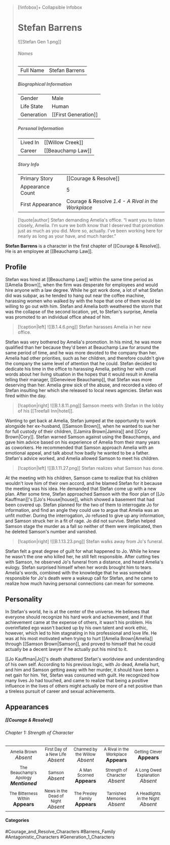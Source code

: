 > [!infobox]+ Collapsible Infobox
> # Stefan Barrens
> ![[Stefan Gen 1.png]] 
> ###### Names 
> |  |  | 
> | ---- | ---- | 
> | Full Name | Stefan Barrens | 
>
> ##### Biographical Information
> |  |  | 
> | ---- | ---- | 
> | Gender | Male | 
> | Life State | Human |
> | Generation | [[First Generation]] |
> 
> ##### Personal Information
> |  |  | 
> | ---- | ---- | 
> | Lived In | [[Willow Creek]]| 
> | Career | [[Beauchamp Law]] | 
> 
> ##### Story Info
> |  |  | 
> | ---- | ---- | 
> | Primary Story | [[Courage & Resolve]] | 
> | Appearance Count | 5 | 
> | First Appearance | Courage & Resolve *1.4 - A Rival in the Workplace*

> [!quote|author] Stefan demanding Amelia's office.
> “I want you to listen closely, Amelia. I’m sure we both know that I deserved that promotion just as much as you did. More so, actually. I’ve been working here for nearly as long as your have, and much harder."

**Stefan Barrens** is a character in the first chapter of [[Courage & Resolve]]. He is an employee at [[Beauchamp Law]].

## Profile
Stefan was hired at [[Beauchamp Law]] within the same time period as [[Amelia Brown]], when the firm was desperate for employees and would hire anyone with a law degree. While he got work done, a lot of what Stefan did was subpar, as he tended to hang out near the coffee machine, harassing women who walked by with the hope that one of them would be willing to go out with him. Stefan and Amelia both weathered the storm that was the collapse of the second location, yet, to Stefan's surprise, Amelia was promoted to an individual office ahead of him.

> [!caption|left]
> ![[B.1.4.6.png]] 
> Stefan harasses Amelia in her new office.

Stefan was very bothered by Amelia's promotion. In his mind, he was more qualified than her because they'd been at Beauchamp Law for around the same period of time, and he was more devoted to the company than her. Amelia had other priorities, such as her children, and therefore couldn't give the company the same level of attention that he could. Stefan decided to dedicate his time in the office to harassing Amelia, pelting her with cruel words about her living situation in the hopes that it would result in Amelia telling their manager, [[Genevieve Beauchamp]], that Stefan was more deserving than her. Amelia grew sick of the abuse, and recorded a video of Stefan insulting her which she released to local news agencies. Stefan was fired within the day.

> [!caption|right]
> ![[B.1.8.11.png]] 
> Samson meets with Stefan in the lobby of his [[Treefall Inn|hotel]].

Wanting to get back at Amelia, Stefan jumped at the opportunity to work alongside her ex-husband, [[Samson Brown]], when he wanted to sue her for full custody of their children, [[Jamira Brown|Jamira]] and [[Cory Brown|Cory]]. Stefan warned Samson against using the Beauchamps, and gave him advice based on his experience of Amelia from their many years as coworkers. He recommended that Samson approach Amelia with an emotional appeal, and talk about how badly he wanted to be a father. Stefan's advice worked, and Amelia allowed Samson to meet his children.

> [!caption|left]
> ![[B.1.11.27.png]] 
> Stefan realizes what Samson has done.

At the meeting with his children, Samson came to realize that his children wouldn't love him of their own accord, and he blamed Stefan for it because the meeting was his idea. He demanded that Stefan come up with a new plan. After some time, Stefan approached Samson with the floor plan of [[Jo Kauffman]]'s [[Jo's House|house]], which showed a basement that had been covered up. Stefan planned for the two of them to interrogate Jo for information, and find an angle they could use to argue that Amelia was an unfit mother. During the interrogation, Jo refused to give up any information, and Samson struck her in a fit of rage. Jo did not survive. Stefan helped Samson stage the murder as a fall so neither of them were implicated, then he deleted Samson's number and vanished.

> [!caption|right]
> ![[B.1.13.23.png]] 
> Stefan walks away from Jo's funeral.

Stefan felt a great degree of guilt for what happened to Jo. While he knew he wasn't the one who killed her, he still felt responsible. After cutting ties with Samson, he observed Jo's funeral from a distance, and heard Amelia's eulogy. Stefan surprised himself when her words brought him to tears. Amelia's words, combined with the knowledge that he was somewhat responsible for Jo's death were a wakeup call for Stefan, and he came to realize how much having personal connections can mean for someone.

## Personality
In Stefan's world, he is at the center of the universe. He believes that everyone should recognize his hard work and achievement, and if that achievement came at the expense of others, it wasn't his problem. His overinflated ego wasn't backed up by his own talent and work ethic, however, which led to him stagnating in his professional and love life. He was at his most motivated when trying to hurt [[Amelia Brown|Amelia]] through [[Samson Brown|Samson]], and proved to himself that he could actually be a decent lawyer if he actually put his mind to it.

[[Jo Kauffman|Jo]]'s death shattered Stefan's worldview and understanding of his own self. According to his previous logic, with Jo dead, Amelia hurt, and him and Samson getting away with her murder, it should have been a net gain for him. Yet, Stefan was consumed with guilt. He recognized how many lives Jo had touched, and came to realize that being a positive influence in the lives of others might actually be more of a net positive than a tireless pursuit of career and sexual achievements.

## Appearances
##### [[Courage & Resolve]]
###### Chapter 1: Strength of Character

| | | | | |
| ------------------------------------------------------------- | -------------------------------------------- | ------------------------------------------ | --------------------------------------------- | ----------------------------------- |
| <center><font size=2>Amelia Brown<br><font size=3>*Absent* |<center><font size=2>First Day of a New Life<br><font size=3>*Absent* | <center><font size=2>Charmed by the Willow<br><font size=3>*Absent* | <center><font size=2>A Rival in the Workplace<br><font size=3>**Appears** | <center><font size=2>Getting Clever<br><font size=3>**Appears**
|<center><font size=2>The Beauchamp's Apology<br><font size=3>***Mentioned***| <center><font size=2>Samson<br><font size=3>*Absent*| <center><font size=2>A Man Scorned<br><font size=3>**Appears**  | <center><font size=2>Strength of Character<br><font size=3>*Absent* |<center><font size=2>A Long Owed Explanation<br><font size=3>*Absent*  |
|<center><font size=2>The Bitterness Within<br><font size=3>**Appears**  | <center><font size=2>News in the Dead of Night<br><font size=3>*Absent* | <center><font size=2>The Presley Family<br><font size=3>**Appears**  | <center><font size=2>Tarnished Memories<br><font size=3>*Absent* | <center><font size=2>A Headlights in the Night<br><font size=3>*Absent*|
#### Categories
#Courage_and_Resolve_Characters #Barrens_Family #Antagonistic_Characters #Generation_1_Characters
